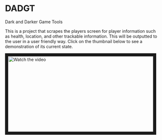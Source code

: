 # DADGT
Dark and Darker Game Tools

This is a project that scrapes the players screen for player information such as health, location, and other trackable information.
This will be outputted to the user in a user friendly way. Click on the thumbnail below to see a demonstration of its current state.


<a href="http://www.youtube.com/watch?feature=player_embedded&v=n7sNrlNYBfM" target="_blank">
 <img src="http://img.youtube.com/vi/n7sNrlNYBfM/mqdefault.jpg" alt="Watch the video" width="480" height="250" border="10" />
</a>
